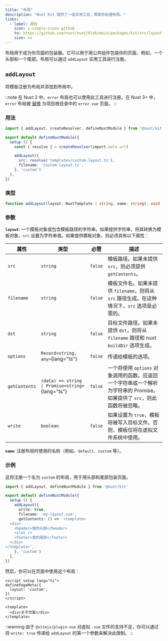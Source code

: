 ```yaml
---
title: "布局"
description: "Nuxt Kit 提供了一组实用工具，帮助你处理布局。"
links:
  - label: 源码
    icon: i-simple-icons-github
    to: https://github.com/nuxt/nuxt/blob/main/packages/kit/src/layout.ts
    size: xs
---
```


布局用于成为你页面的包装器。它可以用于用公共组件包装你的页面，例如，一个头部和一个尾部。布局可以通过 `addLayout` 实用工具进行注册。

## `addLayout`

将模板注册为布局并添加到布局中。

::note
在 Nuxt 2 中，`error` 布局也可以使用此工具进行注册。在 Nuxt 3+ 中，`error` 布局被 [替换](/docs/getting-started/error-handling#rendering-an-error-page) 为项目根目录中的 `error.vue` 页面。
::

### 用法

```ts twoslash
import { addLayout, createResolver, defineNuxtModule } from '@nuxt/kit'

export default defineNuxtModule({
  setup () {
    const { resolve } = createResolver(import.meta.url)

    addLayout({
      src: resolve('templates/custom-layout.ts'),
      filename: 'custom-layout.ts',
    }, 'custom')
  },
})
```

### 类型

```ts
function addLayout(layout: NuxtTemplate | string, name: string): void
```

### 参数

**`layout`**: 一个模板对象或包含模板路径的字符串。如果提供字符串，将其转换为模板对象，`src` 设置为字符串值。如果提供模板对象，则必须具有以下属性：

| 属性         | 类型                                             | 必需     | 描述                                                                                                                                   |
| ------------ | ------------------------------------------------ | -------- | ------------------------------------------------------------------------------------------------------------------------------------- |
| `src`        | `string`                                         | `false`  | 模板路径。如果未提供 `src`，则必须提供 `getContents`。                                                                                   |
| `filename`   | `string`                                         | `false`  | 模板文件名。如果未提供 `filename`，则将从 `src` 路径生成。在这种情况下，`src` 选项是必需的。                                           |
| `dst`        | `string`                                         | `false`  | 目标文件路径。如果未提供 `dst`，则将从 `filename` 路径和 nuxt `buildDir` 选项生成。                                                  |
| `options`    | `Record<string, any>`{lang="ts"}                 | `false`  | 传递给模板的选项。                                                                                                                   |
| `getContents`| `(data) => string \| Promise<string>`{lang="ts"} | `false`  | 一个将使用 `options` 对象调用的函数。应返回一个字符串或一个解析为字符串的 Promise。如果提供了 `src`，则此函数将被忽略。        |
| `write`      | `boolean`                                        | `false`  | 如果设置为 `true`，模板将被写入目标文件。否则，模板仅将在虚拟文件系统中使用。                                                       |

**`name`**: 注册布局时使用的名称（例如，`default`、`custom` 等）。

### 示例

这将注册一个名为 `custom` 的布局，用于用头部和尾部包装页面。

```ts twoslash
import { addLayout, defineNuxtModule } from '@nuxt/kit'

export default defineNuxtModule({
  setup () {
    addLayout({
      write: true,
      filename: 'my-layout.vue',
      getContents: () => `<template>
  <div>
    <header>我的头部</header>
    <slot />
    <footer>我的尾部</footer>
  </div>
</template>`,
    }, 'custom')
  },
})
```

然后，你可以在页面中使用这个布局：

```vue [pages/about.vue]
<script setup lang="ts">
definePageMeta({
  layout: 'custom',
})
</script>

<template>
  <div>关于页面</div>
</template>
```

::warning
由于 `@vitejs/plugin-vue` 对虚拟 `.vue` 文件的支持不足，你可以通过将 `write: true` 传递给 `addLayout` 的第一个参数来解决此限制。
::